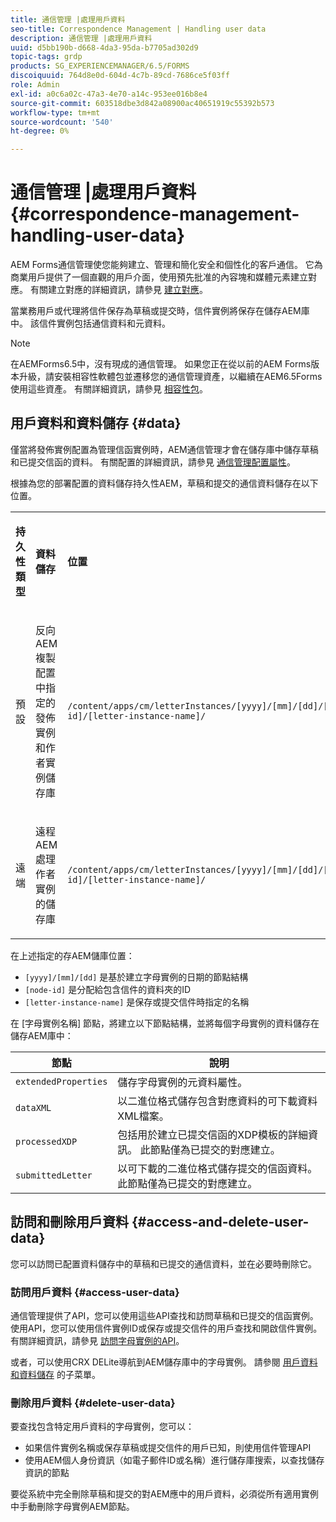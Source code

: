 ```yaml
---
title: 通信管理 |處理用戶資料
seo-title: Correspondence Management | Handling user data
description: 通信管理 |處理用戶資料
uuid: d5bb190b-d668-4da3-95da-b7705ad302d9
topic-tags: grdp
products: SG_EXPERIENCEMANAGER/6.5/FORMS
discoiquuid: 764d8e0d-604d-4c7b-89cd-7686ce5f03ff
role: Admin
exl-id: a0c6a02c-47a3-4e70-a14c-953ee016b8e4
source-git-commit: 603518dbe3d842a08900ac40651919c55392b573
workflow-type: tm+mt
source-wordcount: '540'
ht-degree: 0%

---
```


# 通信管理 |處理用戶資料 {#correspondence-management-handling-user-data}

AEM Forms通信管理使您能夠建立、管理和簡化安全和個性化的客戶通信。 它為商業用戶提供了一個直觀的用戶介面，使用預先批准的內容塊和媒體元素建立對應。 有關建立對應的詳細資訊，請參見 [建立對應](/help/forms/using/create-correspondence.md)。

當業務用戶或代理將信件保存為草稿或提交時，信件實例將保存在儲存AEM庫中。 該信件實例包括通信資料和元資料。

>[!NOTE]
>
>在AEMForms6.5中，沒有現成的通信管理。 如果您正在從以前的AEM Forms版本升級，請安裝相容性軟體包並遷移您的通信管理資產，以繼續在AEM6.5Forms使用這些資產。 有關詳細資訊，請參見 [相容性包](/help/forms/using/compatibility-package.md)。

## 用戶資料和資料儲存 {#data}

僅當將發佈實例配置為管理信函實例時，AEM通信管理才會在儲存庫中儲存草稿和已提交信函的資料。 有關配置的詳細資訊，請參見 [通信管理配置屬性](/help/forms/using/cm-configuration-properties.md)。

根據為您的部署配置的資料儲存持久性AEM，草稿和提交的通信資料儲存在以下位置。

<table>
 <tbody>
  <tr>
   <td><p><strong>持久性類型</strong></p> </td>
   <td><p><strong>資料儲存</strong></p> </td>
   <td><p><strong>位置</strong></p> </td>
  </tr>
  <tr>
   <td><p>預設</p> </td>
   <td><p>反向AEM複製配置中指定的發佈實例和作者實例儲存庫</p> </td>
   <td><p><code>/content/apps/cm/letterInstances/[yyyy]/[mm]/[dd]/[node-id]/[letter-instance-name]/</code> </p> </td>
  </tr>
  <tr>
   <td><p>遠端</p> </td>
   <td><p>遠程AEM處理作者實例的儲存庫</p> </td>
   <td><p><code>/content/apps/cm/letterInstances/[yyyy]/[mm]/[dd]/[node-id]/[letter-instance-name]/</code></p> </td>
  </tr>
 </tbody>
</table>

在上述指定的存AEM儲庫位置：

* `[yyyy]/[mm]/[dd]` 是基於建立字母實例的日期的節點結構
* `[node-id]` 是分配給包含信件的資料夾的ID
* `[letter-instance-name]` 是保存或提交信件時指定的名稱

在 [字母實例名稱] 節點，將建立以下節點結構，並將每個字母實例的資料儲存在儲存AEM庫中：

| 節點 | 說明 |
|---|---|
| `extendedProperties` | 儲存字母實例的元資料屬性。 |
| `dataXML` | 以二進位格式儲存包含對應資料的可下載資料XML檔案。 |
| `processedXDP` | 包括用於建立已提交信函的XDP模板的詳細資訊。 此節點僅為已提交的對應建立。 |
| `submittedLetter` | 以可下載的二進位格式儲存提交的信函資料。 此節點僅為已提交的對應建立。 |

## 訪問和刪除用戶資料 {#access-and-delete-user-data}

您可以訪問已配置資料儲存中的草稿和已提交的通信資料，並在必要時刪除它。

### 訪問用戶資料 {#access-user-data}

通信管理提供了API，您可以使用這些API查找和訪問草稿和已提交的信函實例。 使用API，您可以使用信件實例ID或保存或提交信件的用戶查找和開啟信件實例。 有關詳細資訊，請參見 [訪問字母實例的API](/help/forms/using/cm-apis-to-access-letter-instances.md)。

或者，可以使用CRX DELite導航到AEM儲存庫中的字母實例。 請參閱 [用戶資料和資料儲存](/help/forms/using/correspondence-management-handling-user-data.md#data) 的子菜單。

### 刪除用戶資料 {#delete-user-data}

要查找包含特定用戶資料的字母實例，您可以：

* 如果信件實例名稱或保存草稿或提交信件的用戶已知，則使用信件管理API
* 使用AEM個人身份資訊（如電子郵件ID或名稱）進行儲存庫搜索，以查找儲存資訊的節點

要從系統中完全刪除草稿和提交的對AEM應中的用戶資料，必須從所有適用實例中手動刪除字母實例AEM節點。
